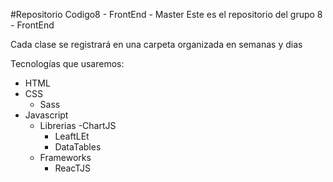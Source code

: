 #Repositorio Codigo8 - FrontEnd - Master
Este es el repositorio del grupo 8 - FrontEnd

Cada clase se registrará en una carpeta organizada en semanas y dias 

Tecnologías que usaremos: 

- HTML
- CSS
    - Sass
- Javascript
    - Librerias
        -ChartJS
        - LeaftLEt
        - DataTables
    - Frameworks
        - ReacTJS